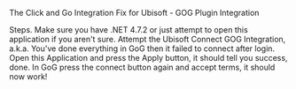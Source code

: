 The Click and Go Integration Fix for Ubisoft - GOG Plugin Integration

Steps.
Make sure you have .NET 4.7.2 or just attempt to open this application if you aren't sure.
Attempt the Ubisoft Connect GOG Integration, a.k.a. You've done everything in GoG then it failed to connect after login.
Open this Application and press the Apply button, it should tell you success, done.
In GoG press the connect button again and accept terms, it should now work!

